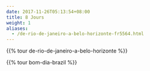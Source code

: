 ```yaml
---
date: 2017-11-26T05:13:54+08:00
title: 8 Jours
weight: 1
aliases:
  - /de-rio-de-janeiro-a-belo-horizonte-fr5564.html
---
```


{{% tour de-rio-de-janeiro-a-belo-horizonte %}}

{{% tour bom-dia-brazil %}}
